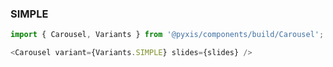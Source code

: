 ### SIMPLE  
  
```js
import { Carousel, Variants } from '@pyxis/components/build/Carousel';

<Carousel variant={Variants.SIMPLE} slides={slides} />
```
